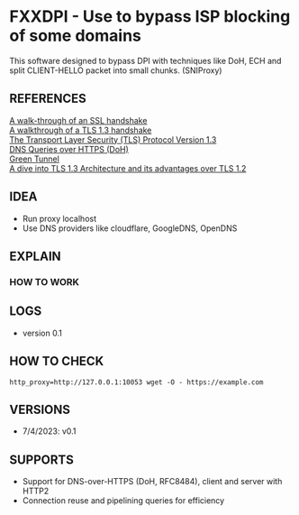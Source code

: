 # FXXDPI - Use to bypass ISP blocking of some domains
This software designed to bypass DPI with techniques like DoH, ECH and split CLIENT-HELLO packet into small chunks. (SNIProxy)

## REFERENCES
[A walk-through of an SSL handshake](https://www.commandlinefanatic.com/cgi-bin/showarticle.cgi?article=art059)   
[A walkthrough of a TLS 1.3 handshake](https://commandlinefanatic.com/cgi-bin/showarticle.cgi?article=art080)   
[The Transport Layer Security (TLS) Protocol Version 1.3](https://datatracker.ietf.org/doc/html/rfc8446)   
[DNS Queries over HTTPS (DoH)](https://datatracker.ietf.org/doc/html/rfc8484)   
[Green Tunnel](https://github.com/SadeghHayeri/GreenTunnel)   
[A dive into TLS 1.3 Architecture and its advantages over TLS 1.2](https://medium.com/@akarX23/a-dive-into-tls-1-3-architecture-and-its-advantages-over-tls-1-2-2f552de24fa0)


## IDEA
- Run proxy localhost 
- Use DNS providers like cloudflare, GoogleDNS, OpenDNS

## EXPLAIN
### HOW TO WORK

## LOGS
- version 0.1

## HOW TO CHECK
```
http_proxy=http://127.0.0.1:10053 wget -O - https://example.com
```

## VERSIONS
- 7/4/2023: v0.1

## SUPPORTS
- Support for DNS-over-HTTPS (DoH, RFC8484), client and server with HTTP2
- Connection reuse and pipelining queries for efficiency
